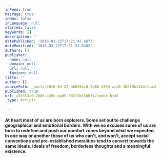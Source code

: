 ```yaml
---
inFeed: true
hasPage: true
inNav: false
inLanguage: null
starred: false
keywords: []
description: ''
datePublished: '2016-03-22T17:21:47.667Z'
dateModified: '2016-03-22T17:21:31.040Z'
authors: []
publisher:
  name: null
  domain: null
  url: null
  favicon: null
title: ''
author: []
sourcePath: _posts/2016-03-22-a58353c6-2b85-439d-aad5-30219b116bf1.md
published: true
url: a58353c6-2b85-439d-aad5-30219b116bf1/index.html
_type: Article

---
```

#### At heart most of us are born explorers. Some set out to challenge geographical and emotional borders. With we no excuses some of us are born to redefine and push our comfort zones beyond what we expected. In one way or another those of us who can't, and won't, accept social conventions and pre-established moralities tend to convert towards the same ideals. Ideals of freedom, borderless thoughts and a meaningful existence.